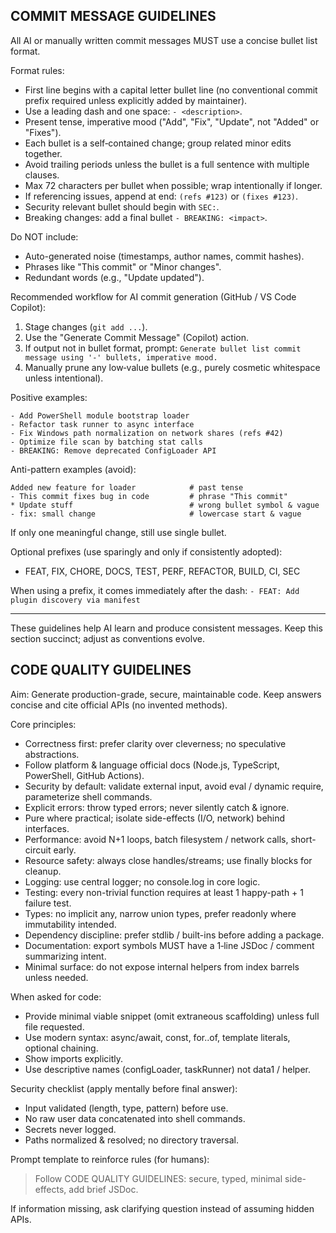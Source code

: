 ## COMMIT MESSAGE GUIDELINES

All AI or manually written commit messages MUST use a concise bullet list format.

Format rules:
- First line begins with a capital letter bullet line (no conventional commit prefix required unless explicitly added by maintainer).
- Use a leading dash and one space: `- <description>`.
- Present tense, imperative mood ("Add", "Fix", "Update", not "Added" or "Fixes").
- Each bullet is a self‑contained change; group related minor edits together.
- Avoid trailing periods unless the bullet is a full sentence with multiple clauses.
- Max 72 characters per bullet when possible; wrap intentionally if longer.
- If referencing issues, append at end: `(refs #123)` or `(fixes #123)`.
- Security relevant bullet should begin with `SEC:`.
- Breaking changes: add a final bullet `- BREAKING: <impact>`.

Do NOT include:
- Auto-generated noise (timestamps, author names, commit hashes).
- Phrases like "This commit" or "Minor changes".
- Redundant words (e.g., "Update updated").

Recommended workflow for AI commit generation (GitHub / VS Code Copilot):
1. Stage changes (`git add ...`).
2. Use the "Generate Commit Message" (Copilot) action.
3. If output not in bullet format, prompt: `Generate bullet list commit message using '-' bullets, imperative mood.`
4. Manually prune any low‑value bullets (e.g., purely cosmetic whitespace unless intentional).

Positive examples:
```
- Add PowerShell module bootstrap loader
- Refactor task runner to async interface
- Fix Windows path normalization on network shares (refs #42)
- Optimize file scan by batching stat calls
- BREAKING: Remove deprecated ConfigLoader API
```

Anti-pattern examples (avoid):
```
Added new feature for loader            # past tense
- This commit fixes bug in code         # phrase "This commit"
* Update stuff                          # wrong bullet symbol & vague
- fix: small change                     # lowercase start & vague
```

If only one meaningful change, still use single bullet.

Optional prefixes (use sparingly and only if consistently adopted):
- FEAT, FIX, CHORE, DOCS, TEST, PERF, REFACTOR, BUILD, CI, SEC

When using a prefix, it comes immediately after the dash:
`- FEAT: Add plugin discovery via manifest`

---
These guidelines help AI learn and produce consistent messages. Keep this section succinct; adjust as conventions evolve.


## CODE QUALITY GUIDELINES

Aim: Generate production-grade, secure, maintainable code. Keep answers concise and cite official APIs (no invented methods).

Core principles:
- Correctness first: prefer clarity over cleverness; no speculative abstractions.
- Follow platform & language official docs (Node.js, TypeScript, PowerShell, GitHub Actions).
- Security by default: validate external input, avoid eval / dynamic require, parameterize shell commands.
- Explicit errors: throw typed errors; never silently catch & ignore.
- Pure where practical; isolate side-effects (I/O, network) behind interfaces.
- Performance: avoid N+1 loops, batch filesystem / network calls, short-circuit early.
- Resource safety: always close handles/streams; use finally blocks for cleanup.
- Logging: use central logger; no console.log in core logic.
- Testing: every non-trivial function requires at least 1 happy-path + 1 failure test.
- Types: no implicit any, narrow union types, prefer readonly where immutability intended.
- Dependency discipline: prefer stdlib / built-ins before adding a package.
- Documentation: export symbols MUST have a 1‑line JSDoc / comment summarizing intent.
- Minimal surface: do not expose internal helpers from index barrels unless needed.

When asked for code:
- Provide minimal viable snippet (omit extraneous scaffolding) unless full file requested.
- Use modern syntax: async/await, const, for..of, template literals, optional chaining.
- Show imports explicitly.
- Use descriptive names (configLoader, taskRunner) not data1 / helper.

Security checklist (apply mentally before final answer):
- Input validated (length, type, pattern) before use.
- No raw user data concatenated into shell commands.
- Secrets never logged.
- Paths normalized & resolved; no directory traversal.

Prompt template to reinforce rules (for humans):
> Follow CODE QUALITY GUIDELINES: secure, typed, minimal side-effects, add brief JSDoc.

If information missing, ask clarifying question instead of assuming hidden APIs.

